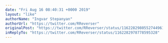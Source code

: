 ```yaml
---
date: "Fri Aug 16 08:40:31 +0000 2019"
layout: "like"
authorName: "Ingvar Stepanyan"
authorUrl: "https://twitter.com/RReverser"
originalPost: "https://twitter.com/RReverser/status/1162282980552744961"
inReplyTo: "https://twitter.com/RReverser/status/1162282978778595328"
---
```

